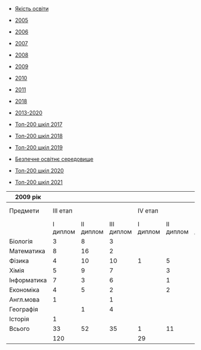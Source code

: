 - [Якість освіти](/info/education/)

- [2005](/info/education/2005/)

- [2006](/info/education/2006/)

- [2007](/info/education/2007/)

- [2008](/info/education/2008/)

- [2009](/info/education/2009/)

- [2010](/info/education/2010/)

- [2011](/info/education/2011/)

- [2018](/info/education/2018/)

- [2013-2020](/info/education/2013-2020/)

- [Топ-200 шкіл 2017](/info/education/топ-200-шкіл-2017/)

- [Топ-200 шкіл 2018](/info/education/топ-200-шкіл-2018/)

- [Топ-200 шкіл 2019](/info/education/топ-200-шкіл-2019/)

- [Безпечне освітнє середовище](/info/education/безпечне-освітнє-середовище/)

- [Топ-200 шкіл 2020](/info/education/топ-200-шкіл-2020/)

- [Топ-200 шкіл 2021](/info/education/топ-200-шкіл-2021/)



|  2009 рік   |          |           |            |          |           |            |                      |     |
| ----------- | -------- | --------- | ---------- | -------- | --------- | ---------- | -------------------- | --- |
|  Предмети   | III етап |           |            | IV етап  |           |            | Міжнародні олімпіади |     |
|             | I диплом | II диплом | III диплом | I диплом | II диплом | III диплом |      Відбір МО       | МО  |
|  Біологія   |    3     |     8     |     3      |          |           |     1      |                      |     |
| Математика  |    8     |    16     |     2      |          |           |     6      |                      |     |
|   Фізика    |    4     |    10     |     10     |    1     |     5     |     3      |                      |     |
|    Хімія    |    5     |     9     |     7      |          |     3     |     2      |          1           |  1  |
| Інформатика |    7     |     3     |     6      |          |     1     |     1      |                      |     |
|  Економіка  |    4     |     5     |     2      |          |     2     |     1      |                      |     |
|  Англ.мова  |    1     |           |     1      |          |           |            |                      |     |
|  Географія  |          |     1     |     4      |          |           |     1      |                      |     |
|   Історія   |    1     |           |            |          |           |            |                      |     |
|   Всього    |    33    |    52     |     35     |    1     |    11     |     17     |                      |     |
|             |   120    |           |            |    29    |           |            |          1           |  1  |


